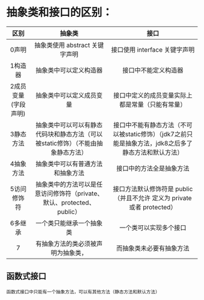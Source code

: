 # 抽象类和接口的区别：

  |区别|抽象类|接口|
  |:----:|:---: |:---:|  
  |0声明 |抽象类使用 abstract 关键字声明|接口使用 interface 关键字声明 |
  |1构造器	|抽象类中可以定义构造器|接口中不能定义构造器|
   |2成员变量(字段声明)|	抽象类中可以定义成员变量|接口中定义的成员变量实际上都是常量（只能有常量）|
   |3静态方法|抽象类中可以可以有静态代码块和静态方法（可以被static修饰）（不能由抽象静态方法）|接口中不能有静态方法（不可以被static修饰）（jdk7之前只能是抽象方法，jdk8之后多了静态方法和默认方法）|
   |4抽象方法|抽象类中可以有普通方法和抽象方法|		接口中的方法全是抽象方法|
   |5访问修饰符|抽象类中的方法可以是任意访问修饰符（private、默认、protected、public）	|接口方法默认修饰符是 public（并且不允许 定义为 private 或者 protected）|
   |6多继承|一个类只能继承一个抽象类|一个类可以实现多个接口|
   |7|有抽象方法的类必须被声明为抽象类，|而抽象类未必要有抽象方法|

## 函数式接口

    函数式接口中只能有一个抽象方法，可以有其他方法（静态方法和默认方法）

	